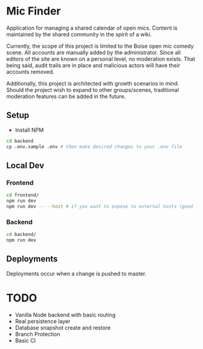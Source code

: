 # Mic Finder
Application for managing a shared calendar of open mics. Content is maintained by the shared community in the spirit of a wiki.

Currently, the scope of this project is limited to the Boise open mic comedy scene. All accounts are manually added by the administrator. Since all editors of the site are known on a personal level, no moderation exists. That being said, audit trails are in place and malicious actors will have their accounts removed.

Additionally, this project is architected with growth scenarios in mind. Should the project wish to expand to other groups/scenes, traditional moderation features can be added in the future.

## Setup
- Install NPM

```sh
cd backend
cp .env.sample .env # then make desired changes to your .env file
```

## Local Dev
### Frontend
```sh
cd frontend/
npm run dev
npm run dev -- --host # if you want to expose to external hosts (good for mobile phone testing)
```
### Backend
```sh
cd backend/
npm run dev
```

## Deployments

Deployments occur when a change is pushed to master.

# TODO
- Vanilla Node backend with basic routing
- Real persistence layer
- Database snapshot create and restore
- Branch Protection
- Basic CI
